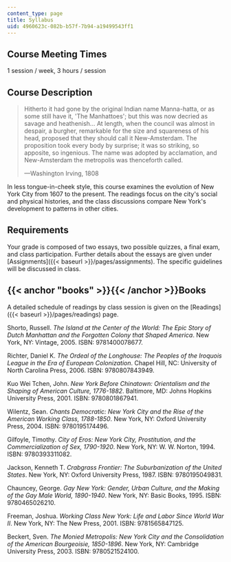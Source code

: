 ```yaml
---
content_type: page
title: Syllabus
uid: 4960623c-082b-b57f-7b94-a19499543ff1
---
```


Course Meeting Times
--------------------

1 session / week, 3 hours / session

Course Description
------------------

> Hitherto it had gone by the original Indian name Manna-hatta, or as some still have it, 'The Manhattoes'; but this was now decried as savage and heathenish... At length, when the council was almost in despair, a burgher, remarkable for the size and squareness of his head, proposed that they should call it New-Amsterdam. The proposition took every body by surprise; it was so striking, so apposite, so ingenious. The name was adopted by acclamation, and New-Amsterdam the metropolis was thenceforth called.
> 
> —Washington Irving, 1808

In less tongue-in-cheek style, this course examines the evolution of New York City from 1607 to the present. The readings focus on the city's social and physical histories, and the class discussions compare New York's development to patterns in other cities.

Requirements
------------

Your grade is composed of two essays, two possible quizzes, a final exam, and class participation. Further details about the essays are given under [Assignments]({{< baseurl >}}/pages/assignments). The specific guidelines will be discussed in class.

{{< anchor "books" >}}{{< /anchor >}}Books
------------------------------------------

A detailed schedule of readings by class session is given on the [Readings]({{< baseurl >}}/pages/readings) page.

Shorto, Russell. _The Island at the Center of the World: The Epic Story of Dutch Manhattan and the Forgotten Colony that Shaped America_. New York, NY: Vintage, 2005. ISBN: 9781400078677.

Richter, Daniel K. _The Ordeal of the Longhouse: The Peoples of the Iroquois League in the Era of European Colonization_. Chapel Hill, NC: University of North Carolina Press, 2006. ISBN: 9780807843949.

Kuo Wei Tchen, John. _New York Before Chinatown: Orientalism and the Shaping of American Culture, 1776-1882_. Baltimore, MD: Johns Hopkins University Press, 2001. ISBN: 9780801867941.

Wilentz, Sean. _Chants Democratic: New York City and the Rise of the American Working Class, 1788-1850_. New York, NY: Oxford University Press, 2004. ISBN: 9780195174496.

Gilfoyle, Timothy. _City of Eros: New York City, Prostitution, and the Commercialization of Sex, 1790-1920_. New York, NY: W. W. Norton, 1994. ISBN: 9780393311082.

Jackson, Kenneth T. _Crabgrass Frontier: The Suburbanization of the United States_. New York, NY: Oxford University Press, 1987. ISBN: 9780195049831.

Chauncey, George. _Gay New York: Gender, Urban Culture, and the Making of the Gay Male World, 1890-1940_. New York, NY: Basic Books, 1995. ISBN: 9780465026210.

Freeman, Joshua. _Working Class New York: Life and Labor Since World War II_. New York, NY: The New Press, 2001. ISBN: 9781565847125.

Beckert, Sven. _The Monied Metropolis: New York City and the Consolidation of the American Bourgeoisie, 1850-1896_. New York, NY: Cambridge University Press, 2003. ISBN: 9780521524100.